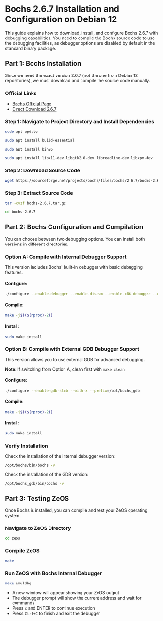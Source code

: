 # Bochs 2.6.7 Installation and Configuration on Debian 12

This guide explains how to download, install, and configure Bochs 2.6.7 with debugging capabilities. You need to compile the Bochs source code to use the debugging facilities, as debugger options are disabled by default in the standard binary package.

## Part 1: Bochs Installation

Since we need the exact version 2.6.7 (not the one from Debian 12 repositories), we must download and compile the source code manually.

### Official Links
- [Bochs Official Page](http://bochs.sourceforge.net/)
- [Direct Download 2.6.7](https://sourceforge.net/projects/bochs/files/bochs/2.6.7/bochs-2.6.7.tar.gz/download)

### Step 1: Navigate to Project Directory and Install Dependencies

```bash
sudo apt update
```

```bash
sudo apt install build-essential
```

```bash
sudo apt install bin86
```

```bash
sudo apt install libx11-dev libgtk2.0-dev libreadline-dev libxpm-dev
```

### Step 2: Download Source Code

```bash
wget https://sourceforge.net/projects/bochs/files/bochs/2.6.7/bochs-2.6.7.tar.gz/download -O bochs-2.6.7.tar.gz
```

### Step 3: Extract Source Code

```bash
tar -xvzf bochs-2.6.7.tar.gz
```

```bash
cd bochs-2.6.7
```

## Part 2: Bochs Configuration and Compilation

You can choose between two debugging options. You can install both versions in different directories.


### **Option A**: Compile with Internal Debugger Support

This version includes Bochs' built-in debugger with basic debugging features.

#### Configure:
```bash
./configure --enable-debugger --enable-disasm --enable-x86-debugger --enable-readline --with-x --prefix=/opt/bochs
```

#### Compile:
```bash
make -j$(($(nproc)-2))
```

#### Install:
```bash
sudo make install
```

### **Option B**: Compile with External GDB Debugger Support

This version allows you to use external GDB for advanced debugging.

**Note:** If switching from Option A, clean first with `make clean`

#### Configure:
```bash
./configure --enable-gdb-stub --with-x --prefix=/opt/bochs_gdb
```

#### Compile:
```bash
make -j$(($(nproc)-2))
```

#### Install:
```bash
sudo make install
```

### Verify Installation

Check the installation of the internal debugger version:
```bash
/opt/bochs/bin/bochs -v
```

Check the installation of the GDB version:
```bash
/opt/bochs_gdb/bin/bochs -v
```

## Part 3: Testing ZeOS

Once Bochs is installed, you can compile and test your ZeOS operating system.

### Navigate to ZeOS Directory

```bash
cd zeos
```

### Compile ZeOS

```bash
make
```

### Run ZeOS with Bochs Internal Debugger

```bash
make emuldbg
```

- A new window will appear showing your ZeOS output
- The debugger prompt will show the current address and wait for commands
- Press `c` and ENTER to continue execution
- Press `Ctrl+C` to finish and exit the debugger